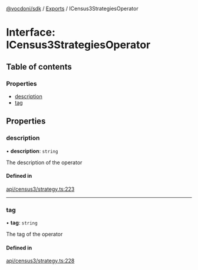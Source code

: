 [@vocdoni/sdk](/sdk) / [Exports](../modules.md) / ICensus3StrategiesOperator

# Interface: ICensus3StrategiesOperator

## Table of contents

### Properties

- [description](ICensus3StrategiesOperator.md#description)
- [tag](ICensus3StrategiesOperator.md#tag)

## Properties

### description

• **description**: `string`

The description of the operator

#### Defined in

[api/census3/strategy.ts:223](https://github.com/vocdoni/vocdoni-sdk/blob/0a4464c/src/api/census3/strategy.ts#L223)

___

### tag

• **tag**: `string`

The tag of the operator

#### Defined in

[api/census3/strategy.ts:228](https://github.com/vocdoni/vocdoni-sdk/blob/0a4464c/src/api/census3/strategy.ts#L228)
